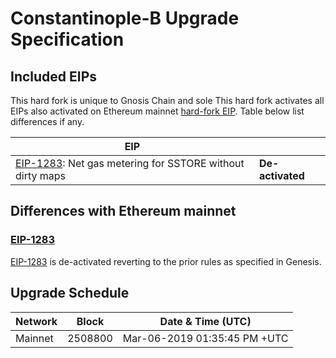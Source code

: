 # Constantinople-B Upgrade Specification

## Included EIPs

This hard fork is unique to Gnosis Chain and sole
This hard fork activates all EIPs also activated on Ethereum mainnet [hard-fork EIP](https://eips.ethereum.org/EIPS/eip-1013).
Table below list differences if any.

| EIP |  |
| - | - |
| [EIP-1283](https://eips.ethereum.org/EIPS/eip-1283): Net gas metering for SSTORE without dirty maps | **De-activated** |

## Differences with Ethereum mainnet

### [EIP-1283](https://eips.ethereum.org/EIPS/eip-1283)

[EIP-1283](https://eips.ethereum.org/EIPS/eip-1283) is de-activated reverting to the prior rules as specified in Genesis.

## Upgrade Schedule

| Network | Block   | Date & Time (UTC)             | 
| ------- | ------- | ----------------------------- | 
| Mainnet | 2508800 | Mar-06-2019 01:35:45 PM +UTC  | 


